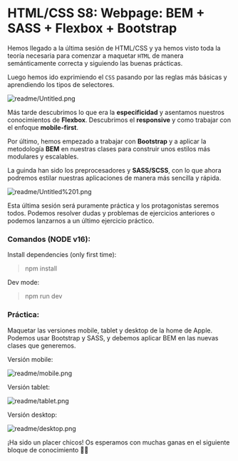 # HTML/CSS S8: Webpage: BEM + SASS + Flexbox + Bootstrap

Hemos llegado a la última sesión de HTML/CSS y ya hemos visto toda la teoría necesaria para comenzar a maquetar `HTML` de manera semánticamente correcta y siguiendo las buenas prácticas.

Luego hemos ido exprimiendo el `CSS` pasando por las reglas más básicas y aprendiendo los tipos de selectores.

![readme/Untitled.png](readme/Untitled.png)

Más tarde descubrimos lo que era la **especificidad** y asentamos nuestros conocimientos de **Flexbox**. Descubrimos el **responsive** y como trabajar con el enfoque **mobile-first**.

Por último, hemos empezado a trabajar con **Bootstrap** y a aplicar la metodología **BEM** en nuestras clases para construir unos estilos más modulares y escalables.

La guinda han sido los preprocesadores y **SASS/SCSS**, con lo que ahora podremos estilar nuestras aplicaciones de manera más sencilla y rápida.

![readme/Untitled%201.png](readme/Untitled%201.png)

Esta última sesión será puramente práctica y los protagonistas seremos todos. Podemos resolver dudas y problemas de ejercicios anteriores o podemos lanzarnos a un último ejercicio práctico.

### Comandos (NODE v16):

Install dependencies (only first time):
> npm install

Dev mode:
> npm run dev

### Práctica:

Maquetar las versiones mobile, tablet y desktop de la home de Apple. Podemos usar Bootstrap y SASS, y debemos aplicar BEM en las nuevas clases que generemos.

Versión mobile:

![readme/mobile.png](readme/mobile.png)

Versión tablet:

![readme/tablet.png](readme/tablet.png)

Versión desktop:

![readme/desktop.png](readme/desktop.png)

¡Ha sido un placer chicos! Os esperamos con muchas ganas en el siguiente bloque de conocimiento 💪🏼
